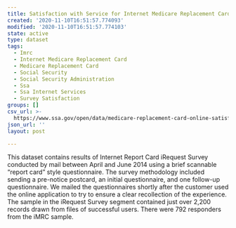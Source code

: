 ```yaml
---
title: Satisfaction with Service for Internet Medicare Replacement Cards
created: '2020-11-10T16:51:57.774093'
modified: '2020-11-10T16:51:57.774103'
state: active
type: dataset
tags:
  - Imrc
  - Internet Medicare Replacement Card
  - Medicare Replacement Card
  - Social Security
  - Social Security Administration
  - Ssa
  - Ssa Internet Services
  - Survey Satisfaction
groups: []
csv_url: >-
  https://www.ssa.gov/open/data/medicare-replacement-card-online-satisfaction.csv
json_url: ''
layout: post

---
```

This dataset contains results of Internet Report Card iRequest Survey conducted by mail between April and June 2014 using a brief scannable “report card” style questionnaire.  The survey methodology included sending a pre-notice postcard, an initial questionnaire, and one follow-up questionnaire.  We mailed the questionnaires shortly after the customer used the online application to try to ensure a clear recollection of the experience. The sample in the iRequest Survey segment contained just over 2,200 records drawn from files of successful users.  There were 792 responders from the iMRC sample. 
